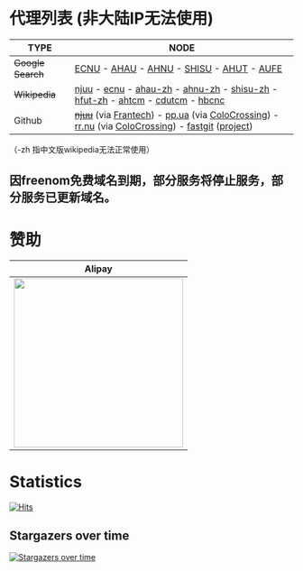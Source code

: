 # 代理列表 (非大陆IP无法使用)

| TYPE | NODE |
| ------- | ---- |
| ~~Google Search~~ | [ECNU](https://search.ecnu.cf) - [AHAU](https://search.ahau.cf) - [AHNU](https://search.ahnu.cf) - [SHISU](https://search.shisu.cf) - [AHUT](https://search.ahut.cf) - [AUFE](https://search.aufe.cf) |
| ~~Wikipedia~~ | [njuu](https://www.wikipedia.njuu.cf) - [ecnu](https://www.wikipedia.ecnu.cf) - [ahau-zh](https://www.wikipedia.ahau.cf) - [ahnu-zh](https://www.wikipedia.ahnu.cf) - [shisu-zh](https://www.wikipedia.shisu.cf) - [hfut-zh](https://www.wikipedia.hfut.cf) - [ahtcm](https://www.wikipedia.ahtcm.cf)  - [cdutcm](https://www.wikipedia.cdutcm.cf)  - [hbcnc](https://www.wikipedia.hbcnc.cf) |
| Github | [~~njuu~~](https://hub.njuu.cf) (via [Frantech](https://my.frantech.ca/aff.php?aff=7139&gid=37)) - [pp.ua](https://hub.scholar.pp.ua)  (via [ColoCrossing](https://cloud.colocrossing.com/aff.php?aff=384&pid=19)) - [rr.nu](https://hub.scholar.rr.nu) (via [ColoCrossing](https://cloud.colocrossing.com/aff.php?aff=384&pid=19)) - [fastgit](https://hub.fgit.cf) ([project](https://github.com/FastGitORG/document/tree/master))|

（-zh 指中文版wikipedia无法正常使用）

## 因freenom免费域名到期，部分服务将停止服务，部分服务已更新域名。

# 赞助
| Alipay |
| ------- |
| <img src="https://github.com/librarycloud/list/blob/main/aliredqr.jpg" width="300" > |


# Statistics
[![Hits](https://hits.seeyoufarm.com/api/count/incr/badge.svg?url=https%3A%2F%2Fgithub.com%2Flibrarycloud%2Flist%2F&count_bg=%2379C83D&title_bg=%23555555&icon=&icon_color=%23E7E7E7&title=hits&edge_flat=false)](https://hits.seeyoufarm.com)

## Stargazers over time

[![Stargazers over time](https://starchart.cc/librarycloud/list.svg)](https://starchart.cc/librarycloud/list)

